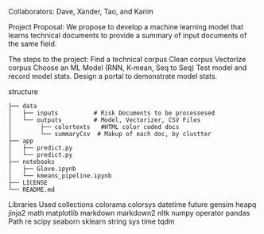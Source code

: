 Collaborators: Dave, Xander, Tao, and Karim

Project Proposal:
We propose to develop a machine learning model that learns technical documents to provide a summary of input documents of the same field. 

The steps to the project:
Find a technical corpus
Clean corpus
Vectorize corpus
Choose an ML Model (RNN, K-mean, Seq to Seq)
Test model and record model stats.
Design a portal to demonstrate model stats.


structure

    ├── data                    
    │   ├── inputs          # Risk Documents to be processesed
    │   └── outputs         # Model, Vectorizer, CSV Files
    │        ├── colortexts   #HTML color coded docs 
    │        └── summaryCsv  # Makup of each doc, by clustter       
    ├── app                       
    │   ├── predict.py          
    │   └── predict.py             
    ├── notebooks                
    │   ├── Glove.ipynb          
    │   └── kmeans_pipeline.ipynb               
    ├── LICENSE      
    └── README.md


Libraries Used
collections
colorama
colorsys
datetime
future
gensim
heapq
jinja2
math
matplotlib
markdown
markdown2
nltk
numpy
operator
pandas
Path
re
scipy
seaborn
sklearn
string
sys
time
tqdm

